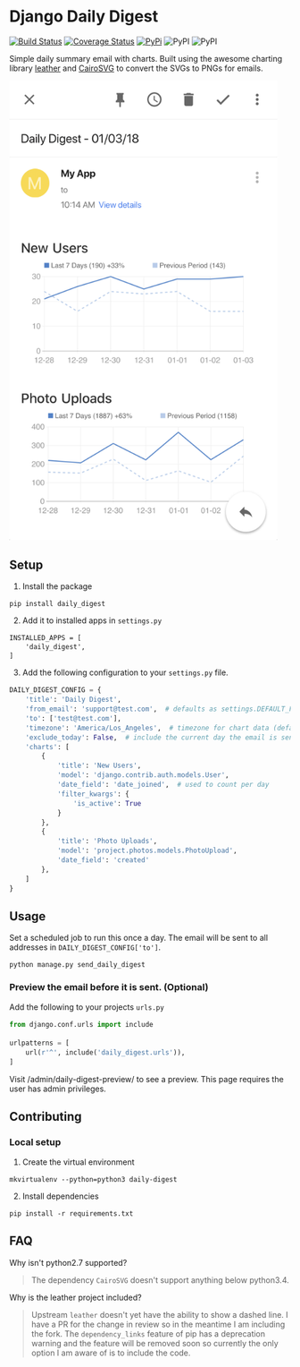 # Django Daily Digest

[![Build Status](https://travis-ci.org/nickromano/django-daily-digest.svg?branch=master)](https://travis-ci.org/nickromano/django-daily-digest)
[![Coverage Status](https://coveralls.io/repos/github/nickromano/django-daily-digest/badge.svg?branch=master&v2)](https://coveralls.io/github/nickromano/django-daily-digest?branch=master)
[![PyPi](https://img.shields.io/pypi/v/daily-digest.svg)](https://pypi.python.org/pypi/daily-digest)
![PyPI](https://img.shields.io/pypi/pyversions/daily-digest.svg)
![PyPI](https://img.shields.io/pypi/l/daily-digest.svg)

Simple daily summary email with charts. Built using the awesome charting library [leather](https://github.com/wireservice/leather) and [CairoSVG](http://cairosvg.org/) to convert the SVGs to PNGs for emails.

<img src="docs/example.png" width="480" alt="Email Example">

## Setup

1) Install the package

```
pip install daily_digest
```

2) Add it to installed apps in `settings.py`

```
INSTALLED_APPS = [
    'daily_digest',
]
```

3) Add the following configuration to your `settings.py` file.
```py
DAILY_DIGEST_CONFIG = {
    'title': 'Daily Digest',
    'from_email': 'support@test.com',  # defaults as settings.DEFAULT_FROM_EMAIL
    'to': ['test@test.com'],
    'timezone': 'America/Los_Angeles',  # timezone for chart data (default UTC)
    'exclude_today': False,  # include the current day the email is sent in the chart (default False)
    'charts': [
        {
            'title': 'New Users',
            'model': 'django.contrib.auth.models.User',
            'date_field': 'date_joined',  # used to count per day
            'filter_kwargs': {
                'is_active': True
            }
        },
        {
            'title': 'Photo Uploads',
            'model': 'project.photos.models.PhotoUpload',
            'date_field': 'created'
        },
    ]
}
```

## Usage

Set a scheduled job to run this once a day.  The email will be sent to all addresses in `DAILY_DIGEST_CONFIG['to']`.
```
python manage.py send_daily_digest
```

### Preview the email before it is sent. (Optional)

Add the following to your projects `urls.py`

```py
from django.conf.urls import include

urlpatterns = [
    url(r'^', include('daily_digest.urls')),
]
```

Visit /admin/daily-digest-preview/ to see a preview. This page requires the user has admin privileges.

## Contributing

### Local setup

1. Create the virtual environment

```
mkvirtualenv --python=python3 daily-digest
```

2. Install dependencies

```
pip install -r requirements.txt
```

## FAQ

Why isn't python2.7 supported?

> The dependency `CairoSVG` doesn't support anything below python3.4.

Why is the leather project included?

> Upstream `leather` doesn't yet have the ability to show a dashed line. I have a PR for the change in review so in the meantime I am including the fork. The `dependency_links` feature of pip has a deprecation warning and the feature will be removed soon so currently the only option I am aware of is to include the code.
